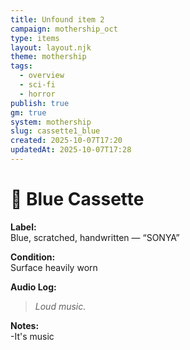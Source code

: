 ```yaml
---
title: Unfound item 2
campaign: mothership_oct
type: items
layout: layout.njk
theme: mothership
tags:
  - overview
  - sci-fi
  - horror
publish: true
gm: true
system: mothership
slug: cassette1_blue
created: 2025-10-07T17:20
updatedAt: 2025-10-07T17:28
---
```

# 📼 Blue Cassette

**Label:**  
Blue, scratched, handwritten — “SONYA”

**Condition:**  
Surface heavily worn

**Audio Log:**  
> *Loud music.*

**Notes:**  
-It's music